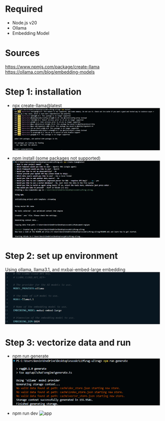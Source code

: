 # Required
- Node.js v20
- Ollama
- Embedding Model

# Sources
https://www.npmjs.com/package/create-llama
https://ollama.com/blog/embedding-models

# Step 1: installation
- npx create-llama@latest
![llama creation](/imgs/install.png)

- npm install (some packages not supported)
![install packages](/imgs/createllama.png)


# Step 2: set up environment
Using ollama, llama3.1, and mxbai-embed-large embedding
![environment vars](/imgs/env.png)


# Step 3: vectorize data and run
- npm run generate
![gen](/imgs/gen.png)

- npm run dev
![app](image.png)
